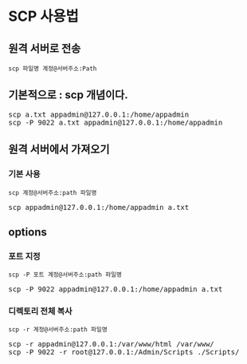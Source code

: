 # SCP 사용법 #

## 원격 서버로 전송 ##

`scp 파일명 계정@서버주소:Path`

## 기본적으로 :  scp <source> <destination>  개념이다. ##
<pre>
scp a.txt appadmin@127.0.0.1:/home/appadmin
scp -P 9022 a.txt appadmin@127.0.0.1:/home/appadmin
</pre>



## 원격 서버에서 가져오기 ##

### 기본 사용 ##
`scp 계정@서버주소:path 파일명`
<pre>
scp appadmin@127.0.0.1:/home/appadmin a.txt
</pre>

## options ##

### 포트 지정 ###
`scp -P 포트 계정@서버주소:path 파일명`

<pre>
scp -P 9022 appadmin@127.0.0.1:/home/appadmin a.txt
</pre>

### 디렉토리 전체 복사 ###
`scp -r 계정@서버주소:path 파일명`

<pre>
scp -r appadmin@127.0.0.1:/var/www/html /var/www/
scp -P 9022 -r root@127.0.0.1:/Admin/Scripts ./Scripts/
</pre>


